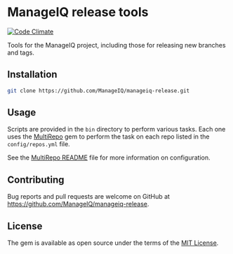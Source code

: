 # ManageIQ release tools

[![Code Climate](https://codeclimate.com/github/ManageIQ/manageiq-release.svg)](https://codeclimate.com/github/ManageIQ/manageiq-release)

Tools for the ManageIQ project, including those for releasing new branches and tags.

## Installation

```sh
git clone https://github.com/ManageIQ/manageiq-release.git
```

## Usage

Scripts are provided in the `bin` directory to perform various tasks. Each one uses the [MultiRepo](https://github.com/ManageIQ/multi_repo) gem to perform the task on each repo listed in the `config/repos.yml` file.

See the [MultiRepo README](https://github.com/ManageIQ/multi_repo/#readme) file for more information on configuration.

## Contributing

Bug reports and pull requests are welcome on GitHub at https://github.com/ManageIQ/manageiq-release.

## License

The gem is available as open source under the terms of the [MIT License](http://opensource.org/licenses/MIT).
